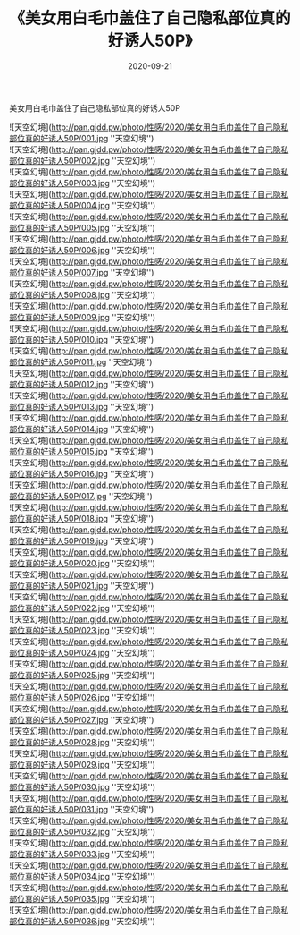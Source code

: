 ﻿---
layout: post
title:  《美女用白毛巾盖住了自己隐私部位真的好诱人50P》
date:   2020-09-21
img: http://pan.gjdd.pw/photo/性感/2020/美女用白毛巾盖住了自己隐私部位真的好诱人50P/000.jpg
categories: [美女, 性感, 泳衣]
---

美女用白毛巾盖住了自己隐私部位真的好诱人50P



![天空幻境](http://pan.gjdd.pw/photo/性感/2020/美女用白毛巾盖住了自己隐私部位真的好诱人50P/001.jpg ''天空幻境'') <br>
![天空幻境](http://pan.gjdd.pw/photo/性感/2020/美女用白毛巾盖住了自己隐私部位真的好诱人50P/002.jpg ''天空幻境'') <br>
![天空幻境](http://pan.gjdd.pw/photo/性感/2020/美女用白毛巾盖住了自己隐私部位真的好诱人50P/003.jpg ''天空幻境'') <br>
![天空幻境](http://pan.gjdd.pw/photo/性感/2020/美女用白毛巾盖住了自己隐私部位真的好诱人50P/004.jpg ''天空幻境'') <br>
![天空幻境](http://pan.gjdd.pw/photo/性感/2020/美女用白毛巾盖住了自己隐私部位真的好诱人50P/005.jpg ''天空幻境'') <br>
![天空幻境](http://pan.gjdd.pw/photo/性感/2020/美女用白毛巾盖住了自己隐私部位真的好诱人50P/006.jpg ''天空幻境'') <br>
![天空幻境](http://pan.gjdd.pw/photo/性感/2020/美女用白毛巾盖住了自己隐私部位真的好诱人50P/007.jpg ''天空幻境'') <br>
![天空幻境](http://pan.gjdd.pw/photo/性感/2020/美女用白毛巾盖住了自己隐私部位真的好诱人50P/008.jpg ''天空幻境'') <br>
![天空幻境](http://pan.gjdd.pw/photo/性感/2020/美女用白毛巾盖住了自己隐私部位真的好诱人50P/009.jpg ''天空幻境'') <br>
![天空幻境](http://pan.gjdd.pw/photo/性感/2020/美女用白毛巾盖住了自己隐私部位真的好诱人50P/010.jpg ''天空幻境'') <br>
![天空幻境](http://pan.gjdd.pw/photo/性感/2020/美女用白毛巾盖住了自己隐私部位真的好诱人50P/011.jpg ''天空幻境'') <br>
![天空幻境](http://pan.gjdd.pw/photo/性感/2020/美女用白毛巾盖住了自己隐私部位真的好诱人50P/012.jpg ''天空幻境'') <br>
![天空幻境](http://pan.gjdd.pw/photo/性感/2020/美女用白毛巾盖住了自己隐私部位真的好诱人50P/013.jpg ''天空幻境'') <br>
![天空幻境](http://pan.gjdd.pw/photo/性感/2020/美女用白毛巾盖住了自己隐私部位真的好诱人50P/014.jpg ''天空幻境'') <br>
![天空幻境](http://pan.gjdd.pw/photo/性感/2020/美女用白毛巾盖住了自己隐私部位真的好诱人50P/015.jpg ''天空幻境'') <br>
![天空幻境](http://pan.gjdd.pw/photo/性感/2020/美女用白毛巾盖住了自己隐私部位真的好诱人50P/016.jpg ''天空幻境'') <br>
![天空幻境](http://pan.gjdd.pw/photo/性感/2020/美女用白毛巾盖住了自己隐私部位真的好诱人50P/017.jpg ''天空幻境'') <br>
![天空幻境](http://pan.gjdd.pw/photo/性感/2020/美女用白毛巾盖住了自己隐私部位真的好诱人50P/018.jpg ''天空幻境'') <br>
![天空幻境](http://pan.gjdd.pw/photo/性感/2020/美女用白毛巾盖住了自己隐私部位真的好诱人50P/019.jpg ''天空幻境'') <br>
![天空幻境](http://pan.gjdd.pw/photo/性感/2020/美女用白毛巾盖住了自己隐私部位真的好诱人50P/020.jpg ''天空幻境'') <br>
![天空幻境](http://pan.gjdd.pw/photo/性感/2020/美女用白毛巾盖住了自己隐私部位真的好诱人50P/021.jpg ''天空幻境'') <br>
![天空幻境](http://pan.gjdd.pw/photo/性感/2020/美女用白毛巾盖住了自己隐私部位真的好诱人50P/022.jpg ''天空幻境'') <br>
![天空幻境](http://pan.gjdd.pw/photo/性感/2020/美女用白毛巾盖住了自己隐私部位真的好诱人50P/023.jpg ''天空幻境'') <br>
![天空幻境](http://pan.gjdd.pw/photo/性感/2020/美女用白毛巾盖住了自己隐私部位真的好诱人50P/024.jpg ''天空幻境'') <br>
![天空幻境](http://pan.gjdd.pw/photo/性感/2020/美女用白毛巾盖住了自己隐私部位真的好诱人50P/025.jpg ''天空幻境'') <br>
![天空幻境](http://pan.gjdd.pw/photo/性感/2020/美女用白毛巾盖住了自己隐私部位真的好诱人50P/026.jpg ''天空幻境'') <br>
![天空幻境](http://pan.gjdd.pw/photo/性感/2020/美女用白毛巾盖住了自己隐私部位真的好诱人50P/027.jpg ''天空幻境'') <br>
![天空幻境](http://pan.gjdd.pw/photo/性感/2020/美女用白毛巾盖住了自己隐私部位真的好诱人50P/028.jpg ''天空幻境'') <br>
![天空幻境](http://pan.gjdd.pw/photo/性感/2020/美女用白毛巾盖住了自己隐私部位真的好诱人50P/029.jpg ''天空幻境'') <br>
![天空幻境](http://pan.gjdd.pw/photo/性感/2020/美女用白毛巾盖住了自己隐私部位真的好诱人50P/030.jpg ''天空幻境'') <br>
![天空幻境](http://pan.gjdd.pw/photo/性感/2020/美女用白毛巾盖住了自己隐私部位真的好诱人50P/031.jpg ''天空幻境'') <br>
![天空幻境](http://pan.gjdd.pw/photo/性感/2020/美女用白毛巾盖住了自己隐私部位真的好诱人50P/032.jpg ''天空幻境'') <br>
![天空幻境](http://pan.gjdd.pw/photo/性感/2020/美女用白毛巾盖住了自己隐私部位真的好诱人50P/033.jpg ''天空幻境'') <br>
![天空幻境](http://pan.gjdd.pw/photo/性感/2020/美女用白毛巾盖住了自己隐私部位真的好诱人50P/034.jpg ''天空幻境'') <br>
![天空幻境](http://pan.gjdd.pw/photo/性感/2020/美女用白毛巾盖住了自己隐私部位真的好诱人50P/035.jpg ''天空幻境'') <br>
![天空幻境](http://pan.gjdd.pw/photo/性感/2020/美女用白毛巾盖住了自己隐私部位真的好诱人50P/036.jpg ''天空幻境'') <br>